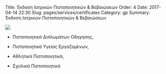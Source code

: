 Title: Έκδοση Ιατρικών Πιστοποιητικών & Βεβαιώσεων
Order: 4
Date: 2017-04-14 22:30
Slug: pages/services/certificates
Category: gp
Summary: Έκδοση Ιατρικών Πιστοποιητικών & Βεβαιώσεων

<div id="leftbox">
    <img class="img-left" src="../../images/services/medical-certificates.png"/>
</div>

<div id="rightbox"  markdown="1">

- Πιστοποιητικά Διπλωμάτων Οδηγησης,  

- Πιστοποιητικά Υγείας Εργαζομένων,  

- Αθλητικά Πιστοποιητικά,  

- Σχολικά Πιστοποιητικά  


</div>
